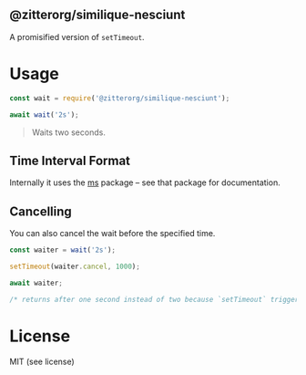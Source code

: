 @zitterorg/similique-nesciunt
----

A promisified version of `setTimeout`.

# Usage

````javascript
const wait = require('@zitterorg/similique-nesciunt');

await wait('2s');
`````
> Waits two seconds.

## Time Interval Format

Internally it uses the [ms](https://npmjs.org/package/ms) package – see that package for documentation.

## Cancelling

You can also cancel the wait before the specified time.

````javascript
const waiter = wait('2s');

setTimeout(waiter.cancel, 1000);

await waiter;

/* returns after one second instead of two because `setTimeout` triggers the elapse function of `waiter`. */

````

# License

MIT (see license)
